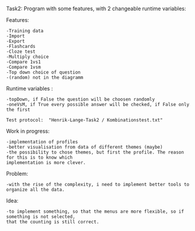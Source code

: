 Task2: Program with some features, with 2 changeable runtime variables:

  Features:
  
    -Training data
    -Import
    -Export
    -Flashcards
    -Cloze test
    -Multiply choice
    -Compare 1vs1
    -Compare 1vsm
    -Top down choice of question
    -(random) not in the diagramm
    
  Runtime variables :
  
    -topDown, if False the question will be choosen randomly
    -oneVsM, if True every possible answer will be checked, if False only the first
      
    Test protocol:  "Henrik-Lange-Task2 / Kombinationstest.txt"
      
  Work in progress:
  
    -implementation of profiles
    -better visualisation from data of different themes (maybe)
    -the possibility to chose themes, but first the profile. The reason for this is to know which
    implementation is more clever.
  
  Problem:
  
    -with the rise of the complexity, i need to implement better tools to organize all the data.
  
  Idea:
  
    -to implement something, so that the menus are more flexible, so if something is not selected, 
    that the counting is still correct.
    
